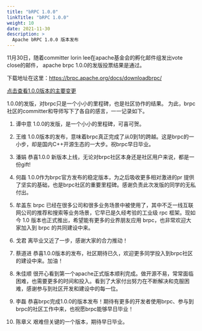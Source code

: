 ```yaml
---
title: "bRPC 1.0.0"
linkTitle: "bRPC 1.0.0"
weight: 10
date: 2021-11-30
description: >
  Apache bRPC 1.0.0 版本发布
---
```

11月30日，随着committer lorin lee在apache基金会的孵化邮件组发出vote close的邮件， apache brpc 1.0.0的发版投票结果是通过。

下载地址在这里：https://brpc.apache.org/docs/downloadbrpc/

[点击查看1.0.0版本的主要变更](../../../../../docs/blogs/releases/1.0.0/)

1.0.0的发版，对brpc只是一个小小的里程碑，也是社区协作的结果。
为此，brpc社区的committer和导师写下了各自的感言，一一记录如下。


1. 谭中意  1.0.0的发版，是一个小小的里程碑，可喜可贺。

2. 王维 1.0.0版本的发布，意味着brpc真正完成了从0到1的跨越。这是brpc的一小步，却是国内C++开源生态的一大步。祝brpc早日毕业。

3. 潘娟 恭喜1.0.0 新版本上线，无论对brpc社区本身还是社区用户来说，都是一份gift!

4. 何磊 1.0.0作为brpc官方发布的稳定版本，为之后吸收更多相对激进的pr 提供了坚实的基础，也是brpc社区的重要里程碑。感谢负责此次发版的同学的无私付出。

5. 牟盖东 brpc 已经在很多公司和很多业务场景中被使用了，其中不乏一线互联网公司的推荐和搜索等业务场景，它早已是久经考验的工业级 rpc 框架。现如今 1.0 版本也正式推出，希望能有更多的业界朋友应用 brpc，也非常欢迎大家加入到 brpc 的共同建设中来。

6. 戈君 离毕业又近了一步，感谢大家的合力推动！

7. 蔡道进 恭喜1.0.0版本的发布，社区期待已久，欢迎更多同学投入到brpc社区的建设中来。加油！

8. 朱佳顺 很开心看到第一个apache正式版本顺利完成。做开源不易，常常面临困难，也需要更多的时间和投入。看到了大家付出努力在不断解决和克服困难，感谢参与到社区开发和建设中的每一位。

9. 李磊 恭喜brpc完成1.0.0的版本发布！期待有更多的开发者使用brpc、参与到brpc的社区工作中来，也祝愿brpc能够早日毕业！

10. 陈章义 艰难但关键的一个版本，期待早日毕业。